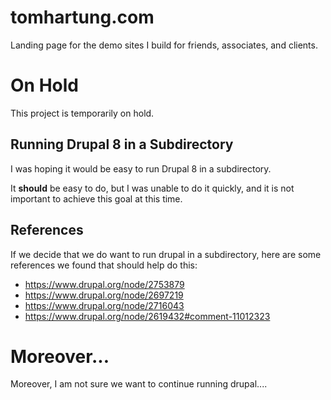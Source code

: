 # tomhartung.com

Landing page for the demo sites I build for friends, associates, and clients.

# On Hold

This project is temporarily on hold.

## Running Drupal 8 in a Subdirectory

I was hoping it would be easy to run Drupal 8 in a subdirectory.

It **should** be easy to do, but I was unable to do it quickly, and
it is not important to achieve this goal at this time.

## References

If we decide that we do want to run drupal in a subdirectory,
here are some references we found that should help do this:

- https://www.drupal.org/node/2753879
- https://www.drupal.org/node/2697219
- https://www.drupal.org/node/2716043
- https://www.drupal.org/node/2619432#comment-11012323

# Moreover...

Moreover, I am not sure we want to continue running drupal....

